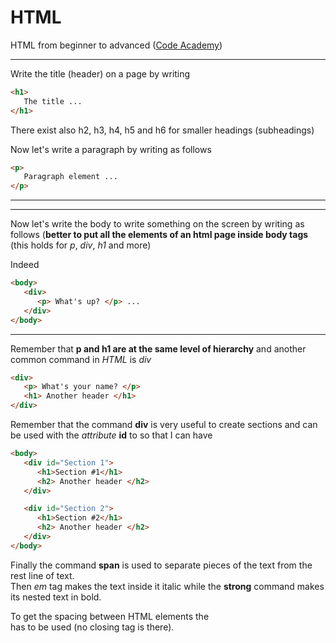 # HTML
HTML from beginner to advanced ([Code Academy](https://www.codecademy.com/learn))

***
Write the title (header) on a page by writing 
```html
<h1>
   The title ...
</h1>
```
There exist also h2, h3, h4, h5 and h6 for smaller headings (subheadings)

Now let's write a paragraph by writing as follows

```html
<p>
   Paragraph element ...
</p>
```
***


***
Now let's write the body to write something on the screen by writing as follows (**better to put all the elements of an html page inside body tags** (this holds for *p*, *div*, *h1* and more)

Indeed

```html
<body>
   <div>
      <p> What's up? </p> ...
   </div>
</body>
```
***

Remember that **p and h1 are at the same level of hierarchy** and another common command in *HTML* is *div*
```html
<div>
   <p> What's your name? </p>
   <h1> Another header </h1>
</div>
```

Remember that the command **div** is very useful to create sections and can be used with the *attribute* **id** to so that I can have
```html
<body>
   <div id="Section 1">
      <h1>Section #1</h1>
      <h2> Another header </h2>
   </div>

   <div id="Section 2">
      <h1>Section #2</h1>
      <h2> Another header </h2>
   </div>
</body>
```

   Finally the command **span** is used to separate pieces of the text from the rest line of text.  
   Then *em* tag makes the text inside it italic while the **strong** command makes its nested text in bold.  

   To get the spacing between HTML elements the **<br>** has to be used (no closing tag is there).



